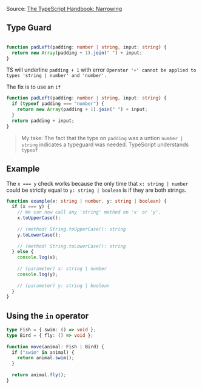 Source: [The TypeScript Handbook: Narrowing](https://www.typescriptlang.org/docs/handbook/2/narrowing.html#the-in-operator-narrowing)


## Type Guard

```ts

function padLeft(padding: number | string, input: string) {
  return new Array(padding + 1).join(" ") + input;
}
```
TS will underline `padding + 1` with error `Operator '+' cannot be applied to types 'string | number' and 'number'.`

The fix is to use an `if`

```ts
function padLeft(padding: number | string, input: string) {
  if (typeof padding === "number") {
    return new Array(padding + 1).join(" ") + input;
  }
  return padding + input;
}
```

> My take: The fact that the type on `padding` was a untion `number | string` indicates a typeguard was needed.
> TypeScript understands `typeof`


## Example

The `x === y` check works because the only time that `x: string | number` could be strictly equal to `y: string | boolean` is if they are both strings.

```ts
function example(x: string | number, y: string | boolean) {
  if (x === y) {
    // We can now call any 'string' method on 'x' or 'y'.
    x.toUpperCase();
          
    // (method) String.toUpperCase(): string
    y.toLowerCase();
          
    // (method) String.toLowerCase(): string
  } else {
    console.log(x);
               
    // (parameter) x: string | number
    console.log(y);
               
    // (parameter) y: string | boolean
  }
}
```

## Using the `in` operator

```ts
type Fish = { swim: () => void };
type Bird = { fly: () => void };
 
function move(animal: Fish | Bird) {
  if ("swim" in animal) {
    return animal.swim();
  }
 
  return animal.fly();
}
```
